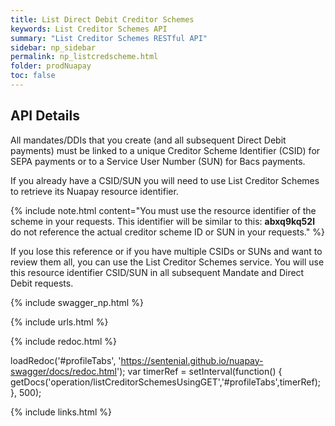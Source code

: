 ```yaml
---
title: List Direct Debit Creditor Schemes
keywords: List Creditor Schemes API
summary: "List Creditor Schemes RESTful API"
sidebar: np_sidebar
permalink: np_listcredscheme.html
folder: prodNuapay
toc: false
---
```


## API Details

All mandates/DDIs that you create (and all subsequent Direct Debit payments) must be linked to a unique Creditor Scheme Identifier (CSID) for SEPA payments or to a Service User Number (SUN) for Bacs payments. 


If you already have a CSID/SUN you will need to use List Creditor Schemes to retrieve its Nuapay resource identifier.

{% include note.html content="You must use the resource identifier of the scheme in your requests. This identifier will be similar to this: **abxq9kq52l** do not reference the actual creditor scheme ID or SUN in your requests." %}

If you lose this reference or if you have multiple CSIDs or SUNs and want to review them all, you can use the List Creditor Schemes service. You will use this resource identifier CSID/SUN in all subsequent Mandate and Direct Debit requests.


{% include swagger_np.html %}

{% include urls.html %}


<ul id="profileTabs" class="nav nav-tabs">
    
   
</ul>
   
{% include redoc.html %}
   
loadRedoc('#profileTabs', 'https://sentenial.github.io/nuapay-swagger/docs/redoc.html');
var timerRef = setInterval(function() { getDocs('operation/listCreditorSchemesUsingGET','#profileTabs',timerRef); }, 500);


</script>


<div id="mydiv"></div>
</div>
</div>


{% include links.html %}

